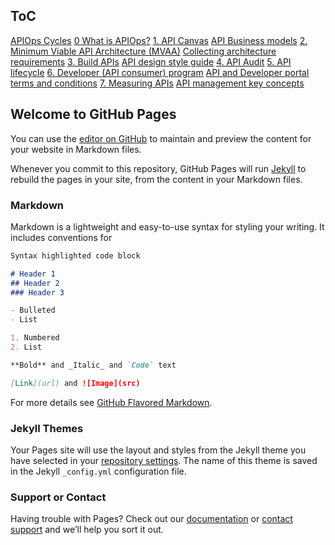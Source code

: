## ToC

[APIOps Cycles](APIOpsCycles.md)
	[0 What is APIOps?](0WhatIsAPIOps.md)
	[1. API Canvas](1APICanvas.md)
		[API Business models](APIBusinessModels.md)
	[2. Minimum Viable API Architecture (MVAA)](2MinimumViableAPIArchitecture(MVAA).md)
		[Collecting architecture requirements](CollectingArchitectureRequirements.md)
	[3. Build APIs](3BuildAPIs.md)
		[API design style guide](APIDesignStyleGuide.md)
	[4. API Audit](4APIAudit.md)
	[5. API lifecycle](5APILifecycle.md)
	[6. Developer (API consumer) program](6Developer(APIConsumer)Program.md)
		[API and Developer portal terms and conditions](APIAndDeveloperPortalTermsAndConditions.md)
	[7. Measuring APIs](7MeasuringAPIs.md)
	[API management key concepts](APIManagementKeyConcepts.md)

## Welcome to GitHub Pages

You can use the [editor on GitHub](https://github.com/mniinio/APIOps-cycles/edit/master/README.md) to maintain and preview the content for your website in Markdown files.

Whenever you commit to this repository, GitHub Pages will run [Jekyll](https://jekyllrb.com/) to rebuild the pages in your site, from the content in your Markdown files.

### Markdown

Markdown is a lightweight and easy-to-use syntax for styling your writing. It includes conventions for

```markdown
Syntax highlighted code block

# Header 1
## Header 2
### Header 3

- Bulleted
- List

1. Numbered
2. List

**Bold** and _Italic_ and `Code` text

[Link](url) and ![Image](src)
```

For more details see [GitHub Flavored Markdown](https://guides.github.com/features/mastering-markdown/).

### Jekyll Themes

Your Pages site will use the layout and styles from the Jekyll theme you have selected in your [repository settings](https://github.com/mniinio/APIOps-cycles/settings). The name of this theme is saved in the Jekyll `_config.yml` configuration file.

### Support or Contact

Having trouble with Pages? Check out our [documentation](https://help.github.com/categories/github-pages-basics/) or [contact support](https://github.com/contact) and we’ll help you sort it out.
